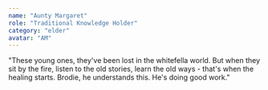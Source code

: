 ```yaml
---
name: "Aunty Margaret"
role: "Traditional Knowledge Holder"
category: "elder"
avatar: "AM"
---
```


"These young ones, they've been lost in the whitefella world. But when they sit by the fire, listen to the old stories, learn the old ways - that's when the healing starts. Brodie, he understands this. He's doing good work."